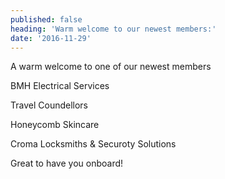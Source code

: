 ```yaml
---
published: false
heading: 'Warm welcome to our newest members:'
date: '2016-11-29'
---
```

A warm welcome to one of our newest members 

BMH Electrical Services

Travel Coundellors

Honeycomb Skincare

Croma Locksmiths & Securoty Solutions

Great to have you onboard!



